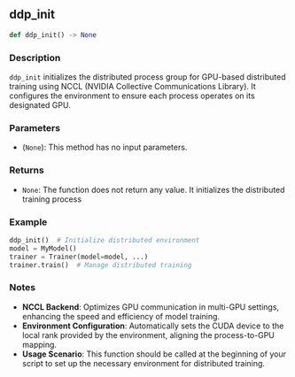 ## ddp_init

```python
def ddp_init() -> None 
```

### Description
`ddp_init` initializes the distributed process group for GPU-based distributed training using NCCL (NVIDIA Collective Communications Library). 
It configures the environment to ensure each process operates on its designated GPU.


### Parameters
- (`None`): This method has no input parameters.

### Returns
- `None`: The function does not return any value. It initializes the distributed training process

### Example

```python
ddp_init()  # Initialize distributed environment
model = MyModel()
trainer = Trainer(model=model, ...)
trainer.train()  # Manage distributed training
```

### Notes
- **NCCL Backend**: Optimizes GPU communication in multi-GPU settings, enhancing the speed and efficiency of model training.
- **Environment Configuration**: Automatically sets the CUDA device to the local rank provided by the environment, aligning the process-to-GPU mapping.
- **Usage Scenario**: This function should be called at the beginning of your script to set up the necessary environment for distributed training.
